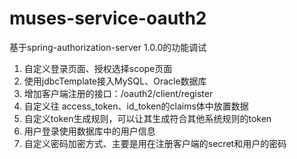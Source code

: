 # muses-service-oauth2

基于spring-authorization-server 1.0.0的功能调试

1. 自定义登录页面、授权选择scope页面
2. 使用jdbcTemplate接入MySQL、Oracle数据库
3. 增加客户端注册的接口：/oauth2/client/register
4. 自定义往 access_token、id_token的claims体中放置数据
5. 自定义token生成规则，可以让其生成符合其他系统规则的token
6. 用户登录使用数据库中的用户信息
7. 自定义密码加密方式、主要是用在注册客户端的secret和用户的密码